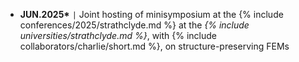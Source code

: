 - **JUN.2025\*** <code>&#124;</code> Joint hosting of minisymposium at the {% include conferences/2025/strathclyde.md %} at the *{% include universities/strathclyde.md %}*, with {% include collaborators/charlie/short.md %}, on structure-preserving FEMs